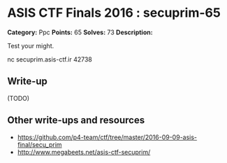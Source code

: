# ASIS CTF Finals 2016 : secuprim-65

**Category:** Ppc
**Points:** 65
**Solves:** 73
**Description:**

Test your might.

nc secuprim.asis-ctf.ir 42738

## Write-up

(TODO)

## Other write-ups and resources

* https://github.com/p4-team/ctf/tree/master/2016-09-09-asis-final/secu_prim
* http://www.megabeets.net/asis-ctf-secuprim/
